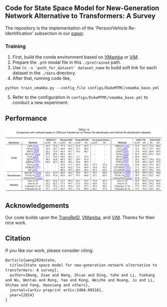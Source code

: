 ## Code for State Space Model for New-Generation Network Alternative to Transformers: A Survey

The repository is the implementation of the 'Person/Vehicle Re-Identification' subsection in our [paper](https://arxiv.org/pdf/2404.09516).

### Training

1. First, build the conda environment based on [VMamba](https://github.com/MzeroMiko/VMamba) or [ViM](https://github.com/hustvl/Vim).
2. Prepare the `.pth` modal file in this `./pretrained` path.
3. Use `ln -s 'path_for_dataset' dataset_name` to build soft link for each dataset in the `./data` directory.
2. After that, running code like,
```
python train_vmamba.py --config_file configs/DukeMTMC/vmamba_base.yml
```
5. Refer to the configuration in `configs/DukeMTMC/vmamba_base.yml` to conduct a new experiment.

## Performance
![reid_performance](figs/reid_performance_table.png "reid_performance")

## Acknowledgements

Our code builds upon the [TransReID](https://github.com/damo-cv/TransReID), [VMamba](https://github.com/MzeroMiko/VMamba), and [ViM](https://github.com/hustvl/Vim). Thanks for their nice work.

## Citation
If you like our work, please consider citing:
```
@article{wang2024state,
  title={State space model for new-generation network alternative to transformers: A survey},
  author={Wang, Xiao and Wang, Shiao and Ding, Yuhe and Li, Yuehang and Wu, Wentao and Rong, Yao and Kong, Weizhe and Huang, Ju and Li, Shihao and Yang, Haoxiang and others},
  journal={arXiv preprint arXiv:2404.09516},
  year={2024}
}
```
